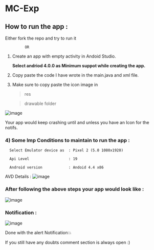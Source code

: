 # MC-Exp

## How to run the app :

Either fork the repo and try to run it 

             OR

1) Create an app with empty activity in Andoid Studio.
   
      **Select andriod 4.0.0 as Minimum suppot while creating the app.**

2) Copy paste the code I have wrote in the main.java and xml file.

3) Make sure to copy paste the icon image in 
     
   >res

   >drawable folder

![image](https://user-images.githubusercontent.com/61108642/226721419-b79f7611-b9d4-42ae-a833-9455b2d8db82.png)

Your app would keep crashing until and unless you have an Icon for the notifs.

### 4) Some Imp Conditions to maintain to run the app :
          
      Select Emulator device as  : Pixel 2 (5.0 1080x1920)
      
      Api Level                  : 19

      Android version            : Andoid 4.4 x86
      
AVD Details :
![image](https://user-images.githubusercontent.com/61108642/226723119-4e334401-dcfd-456e-ada4-ab22a54f3e8d.png)


### After following the above steps your app would look like :
![image](https://user-images.githubusercontent.com/61108642/226723312-68b5a94b-92b7-4ac0-9f96-9fc7c4b8a710.png)


### Notification :
![image](https://user-images.githubusercontent.com/61108642/226723598-44f506b5-0ab0-4a18-a04a-9030d38afb78.png)



Done with the alert Notification💥


If you still have any doubts comment section is always open :)

